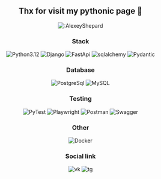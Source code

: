 <div align="center">

## Thx for visit my pythonic page 🐸

![:AlexeyShepard](https://count.getloli.com/get/@:AlexeyShepard)

### Stack

![Python3.12](https://img.shields.io/badge/Python-3.12-purple?style=for-the-badge)
![Django](https://img.shields.io/badge/Django-cyan?style=for-the-badge)
![FastApi](https://img.shields.io/badge/FastApi-green?style=for-the-badge)
![sqlalchemy](https://img.shields.io/badge/sqlalchemy-yellow?style=for-the-badge)
![Pydantic](https://img.shields.io/badge/pydantic-darkcyan?style=for-the-badge)



### Database

![PostgreSql](https://img.shields.io/badge/postgresql-darkblue?style=for-the-badge)
![MySQL](https://img.shields.io/badge/mysql-darkcyan?style=for-the-badge)

### Testing

![PyTest](https://img.shields.io/badge/pytest-red?style=for-the-badge)
![Playwright](https://img.shields.io/badge/playwright-purple?style=for-the-badge)
![Postman](https://img.shields.io/badge/postman-orange?style=for-the-badge)
![Swagger](https://img.shields.io/badge/Swagger-darkgreen?style=for-the-badge)

### Other

![Docker](https://img.shields.io/badge/docker-blue?style=for-the-badge)

### Social link

![vk](https://img.shields.io/badge/gtfo__gtfo__gtfo-darkcyan?style=social&logo=vk&link=https%3A%2F%2Fvk.com%2Fgtfo_gtfo_gtfo)
![tg](https://img.shields.io/badge/gtfo__gtfo__gtfo-darkcyan?style=social&logo=telegram&link=https%3A%2F%2Ft.me%2Fgtfo_gtfo_gtfo)














</div>

<!--
**AlexeyShepard/AlexeyShepard** is a ✨ _special_ ✨ repository because its `README.md` (this file) appears on your GitHub profile.

Here are some ideas to get you started:

- 🔭 I’m currently working on ...
- 🌱 I’m currently learning ...
- 👯 I’m looking to collaborate on ...
- 🤔 I’m looking for help with ...
- 💬 Ask me about ...
- 📫 How to reach me: ...
- 😄 Pronouns: ...
- ⚡ Fun fact: ...
-->
